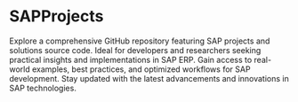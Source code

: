 # SAPProjects
Explore a comprehensive GitHub repository featuring SAP projects and solutions source code. Ideal for developers and researchers seeking practical insights and implementations in SAP ERP. Gain access to real-world examples, best practices, and optimized workflows for SAP development. Stay updated with the latest advancements and innovations in SAP technologies.

